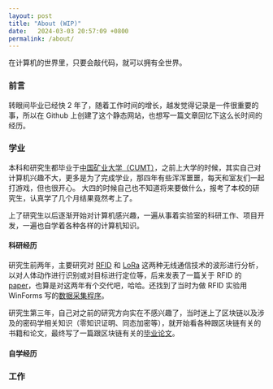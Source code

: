 ```yaml
---
layout: post
title: "About (WIP)"
date:   2024-03-03 20:57:09 +0800
permalink: /about/
---
```


在计算机的世界里，只要会敲代码，就可以拥有全世界。

### 前言

转眼间毕业已经快 2 年了，随着工作时间的增长，越发觉得记录是一件很重要的事，所以在 Github 上创建了这个静态网站，也想写一篇文章回忆下这么长时间的经历。

### 学业

本科和研究生都毕业于[中国矿业大学（CUMT）](https://www.cumt.edu.cn/)，之前上大学的时候，其实自己对计算机兴趣不大，更多是为了完成学业，那四年有些浑浑噩噩，每天和室友们一起打游戏，但也很开心。
大四的时候自己也不知道将来要做什么，报考了本校的研究生，认真学了几个月结果竟然考上了。

上了研究生以后逐渐开始对计算机感兴趣，一遍从事着实验室的科研工作、项目开发，一遍也自学着各种各样的计算机知识。

#### 科研经历

研究生前两年，主要研究对 [RFID](https://en.wikipedia.org/wiki/Radio-frequency_identification) 和 [LoRa](https://en.wikipedia.org/wiki/LoRa) 这两种无线通信技术的波形进行分析，以对人体动作进行识别或对目标进行定位等，后来发表了一篇关于 RFID 的 [paper](https://www.mdpi.com/1424-8220/22/16/6166)，也算是对这两年有个交代吧，哈哈。还找到了当时为做 RFID 实验用 WinForms 写的[数据采集程序](https://github.com/xdsdmg/rfid-data-collector)。

研究生第三年，自己对之前的研究方向实在不感兴趣了，当时迷上了区块链以及涉及的密码学相关知识（零知识证明、同态加密等），就开始看各种跟区块链有关的书籍和论文，最终写了一篇跟区块链有关的[毕业论文](/assets/thesis.pdf)。

#### 自学经历

### 工作
